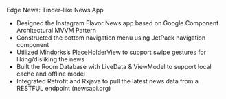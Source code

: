 Edge News: Tinder-like News App
-	Designed the Instagram Flavor News app based on Google Component Architectural MVVM Pattern
-	Constructed the bottom navigation menu using JetPack navigation component 
-	Utilized Mindorks’s PlaceHolderView to support swipe gestures for liking/disliking the news
-	Built the Room Database with LiveData & ViewModel to support local cache and offline model
-	Integrated Retrofit and Rxjava to pull the latest news data from a RESTFUL endpoint  (newsapi.org) 

